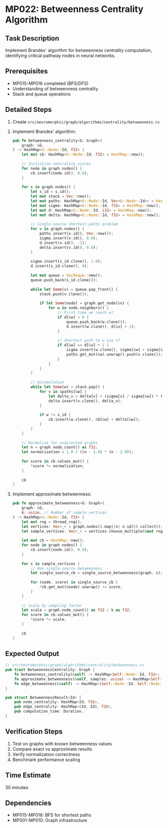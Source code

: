 # MP022: Betweenness Centrality Algorithm

## Task Description
Implement Brandes' algorithm for betweenness centrality computation, identifying critical pathway nodes in neural networks.

## Prerequisites
- MP015-MP016 completed (BFS/DFS)
- Understanding of betweenness centrality
- Stack and queue operations

## Detailed Steps

1. Create `src/neuromorphic/graph/algorithms/centrality/betweenness.rs`

2. Implement Brandes' algorithm:
   ```rust
   pub fn betweenness_centrality<G: Graph>(
       graph: &G,
   ) -> HashMap<G::Node::Id, f32> {
       let mut cb: HashMap<G::Node::Id, f32> = HashMap::new();
       
       // Initialize centrality scores
       for node in graph.nodes() {
           cb.insert(node.id(), 0.0);
       }
       
       for s in graph.nodes() {
           let s_id = s.id();
           let mut stack = Vec::new();
           let mut paths: HashMap<G::Node::Id, Vec<G::Node::Id>> = HashMap::new();
           let mut sigma: HashMap<G::Node::Id, f32> = HashMap::new();
           let mut d: HashMap<G::Node::Id, i32> = HashMap::new();
           let mut delta: HashMap<G::Node::Id, f32> = HashMap::new();
           
           // Single-source shortest-paths problem
           for v in graph.nodes() {
               paths.insert(v.id(), Vec::new());
               sigma.insert(v.id(), 0.0);
               d.insert(v.id(), -1);
               delta.insert(v.id(), 0.0);
           }
           
           sigma.insert(s_id.clone(), 1.0);
           d.insert(s_id.clone(), 0);
           
           let mut queue = VecDeque::new();
           queue.push_back(s_id.clone());
           
           while let Some(v) = queue.pop_front() {
               stack.push(v.clone());
               
               if let Some(node) = graph.get_node(&v) {
                   for w in node.neighbors() {
                       // First time we reach w?
                       if d[&w] < 0 {
                           queue.push_back(w.clone());
                           d.insert(w.clone(), d[&v] + 1);
                       }
                       
                       // Shortest path to w via v?
                       if d[&w] == d[&v] + 1 {
                           sigma.insert(w.clone(), sigma[&w] + sigma[&v]);
                           paths.get_mut(&w).unwrap().push(v.clone());
                       }
                   }
               }
           }
           
           // Accumulation
           while let Some(w) = stack.pop() {
               for v in &paths[&w] {
                   let delta_v = delta[v] + (sigma[v] / sigma[&w]) * (1.0 + delta[&w]);
                   delta.insert(v.clone(), delta_v);
               }
               
               if w != s_id {
                   cb.insert(w.clone(), cb[&w] + delta[&w]);
               }
           }
       }
       
       // Normalize for undirected graphs
       let n = graph.node_count() as f32;
       let normalization = 1.0 / ((n - 1.0) * (n - 2.0));
       
       for score in cb.values_mut() {
           *score *= normalization;
       }
       
       cb
   }
   ```

3. Implement approximate betweenness:
   ```rust
   pub fn approximate_betweenness<G: Graph>(
       graph: &G,
       k: usize, // Number of sample vertices
   ) -> HashMap<G::Node::Id, f32> {
       let mut rng = thread_rng();
       let vertices: Vec<_> = graph.nodes().map(|n| n.id()).collect();
       let sample_vertices: Vec<_> = vertices.choose_multiple(&mut rng, k).cloned().collect();
       
       let mut cb = HashMap::new();
       for node in graph.nodes() {
           cb.insert(node.id(), 0.0);
       }
       
       for s in sample_vertices {
           // Run single-source betweenness
           let single_source_cb = single_source_betweenness(graph, s);
           
           for (node, score) in single_source_cb {
               *cb.get_mut(&node).unwrap() += score;
           }
       }
       
       // Scale by sampling factor
       let scale = graph.node_count() as f32 / k as f32;
       for score in cb.values_mut() {
           *score *= scale;
       }
       
       cb
   }
   ```

## Expected Output
```rust
// src/neuromorphic/graph/algorithms/centrality/betweenness.rs
pub trait BetweennessCentrality: Graph {
    fn betweenness_centrality(&self) -> HashMap<Self::Node::Id, f32>;
    fn approximate_betweenness(&self, samples: usize) -> HashMap<Self::Node::Id, f32>;
    fn edge_betweenness(&self) -> HashMap<(Self::Node::Id, Self::Node::Id), f32>;
}

pub struct BetweennessResult<Id> {
    pub node_centrality: HashMap<Id, f32>,
    pub edge_centrality: HashMap<(Id, Id), f32>,
    pub computation_time: Duration,
}
```

## Verification Steps
1. Test on graphs with known betweenness values
2. Compare exact vs approximate results
3. Verify normalization correctness
4. Benchmark performance scaling

## Time Estimate
30 minutes

## Dependencies
- MP015-MP016: BFS for shortest paths
- MP001-MP010: Graph infrastructure